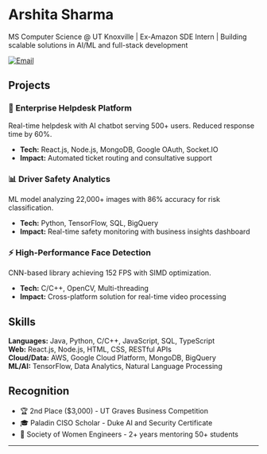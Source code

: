 # Arshita Sharma

MS Computer Science @ UT Knoxville | Ex-Amazon SDE Intern | Building scalable solutions in AI/ML and full-stack development


[![Email](https://img.shields.io/badge/-Email-red?style=flat&logo=gmail&logoColor=white)](mailto:arshitasharma08@gmail.com)



## Projects

### 🚀 Enterprise Helpdesk Platform
Real-time helpdesk with AI chatbot serving 500+ users. Reduced response time by 60%.
- **Tech:** React.js, Node.js, MongoDB, Google OAuth, Socket.IO
- **Impact:** Automated ticket routing and consultative support

### 📊 Driver Safety Analytics
ML model analyzing 22,000+ images with 86% accuracy for risk classification.
- **Tech:** Python, TensorFlow, SQL, BigQuery
- **Impact:** Real-time safety monitoring with business insights dashboard

### ⚡ High-Performance Face Detection
CNN-based library achieving 152 FPS with SIMD optimization.
- **Tech:** C/C++, OpenCV, Multi-threading
- **Impact:** Cross-platform solution for real-time video processing

## Skills
**Languages:** Java, Python, C/C++, JavaScript, SQL, TypeScript  
**Web:** React.js, Node.js, HTML, CSS, RESTful APIs  
**Cloud/Data:** AWS, Google Cloud Platform, MongoDB, BigQuery  
**ML/AI:** TensorFlow, Data Analytics, Natural Language Processing

## Recognition
- 🏆 2nd Place ($3,000) - UT Graves Business Competition
- 🎓 Paladin CISO Scholar - Duke AI and Security Certificate
- 👥 Society of Women Engineers - 2+ years mentoring 50+ students

---
